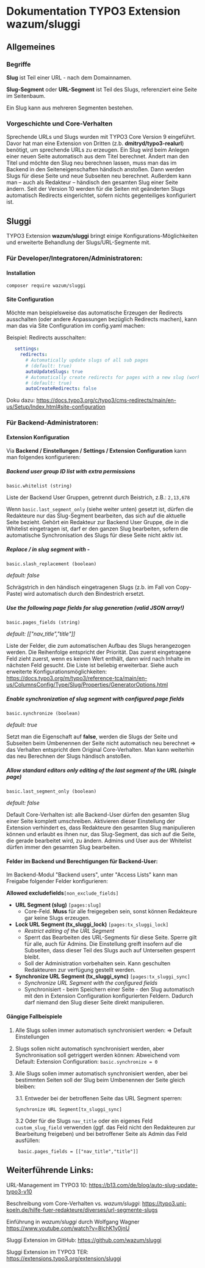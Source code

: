 # Dokumentation TYPO3 Extension wazum/sluggi

## Allgemeines

### Begriffe

**Slug** ist Teil einer URL - nach dem Domainnamen.

**Slug-Segment** oder **URL-Segment** ist Teil des Slugs, referenziert eine Seite im Seitenbaum.

Ein Slug kann aus mehreren Segmenten bestehen.

### Vorgeschichte und Core-Verhalten

Sprechende URLs und Slugs wurden mit TYPO3 Core Version 9 eingeführt.
Davor hat man eine Extension von Dritten (z.b. __dmitryd/typo3-realurl__)  benötigt, um sprechende URLs zu erzeugen.
Ein Slug wird beim Anlegen einer neuen Seite automatisch aus dem Titel berechnet.
Ändert man den Titel und möchte den Slug neu berechnen lassen, muss man das im Backend in den Seiteneigenschaften
händisch anstoßen.
Dann werden Slugs für diese Seite und neue Subseiten neu berechnet.
Außerdem kann man – auch als Redakteur – händisch den gesamten Slug einer Seite ändern.
Seit der Version 10 werden für die Seiten mit geänderten Slugs automatisch Redirects eingerichtet, sofern nichts
gegenteiliges konfiguriert ist.

## Sluggi

TYPO3 Extension __wazum/sluggi__ bringt einige Konfigurations-Möglichkeiten und erweiterte Behandlung der Slugs/URL-Segmente mit.

### Für Developer/Integratoren/Administratoren:

#### Installation

`composer require wazum/sluggi`

#### Site Configuration

Möchte man beispielsweise das automatische Erzeugen der Redirects ausschalten (oder andere Anpassungen bezüglich
Redirects machen), kann man das via Site Configuration im config.yaml machen:

Beispiel: Redirects ausschalten:

```yaml
   settings:
     redirects:
       # Automatically update slugs of all sub pages
       # (default: true)
       autoUpdateSlugs: true
       # Automatically create redirects for pages with a new slug (works only in LIVE workspace)
       # (default: true)
       autoCreateRedirects: false
```

Doku dazu: https://docs.typo3.org/c/typo3/cms-redirects/main/en-us/Setup/Index.html#site-configuration

### Für Backend-Administratoren:

#### Extension Konfiguration

Via **Backend / Einstellungen / Settings / Extension Configuration** kann man folgendes konfigurieren:

##### Backend user group ID list with extra permissions

`basic.whitelist (string)`

Liste der Backend User Gruppen, getrennt durch Beistrich, z.B.:
`2,13,678`

Wenn `basic.last_segment_only` (siehe weiter unten) gesetzt ist, dürfen die Redakteure nur das Slug-Segment bearbeiten, das
sich auf die aktuelle Seite bezieht.
Gehört ein Redakteur zur Backend User Gruppe, die in die Whitelist eingetragen ist, darf er den ganzen Slug bearbeiten,
sofern die automatische Synchronisation des Slugs für diese Seite nicht aktiv ist.

##### Replace / in slug segment with -

`basic.slash_replacement (boolean)`

_default: false_

Schrägstrich in den händisch eingetragenen Slugs (z.b. im Fall von Copy-Paste) wird automatisch durch den Bindestrich
ersetzt.

##### Use the following page fields for slug generation (valid JSON array!)

`basic.pages_fields (string)`

_default: [["nav_title","title"]]_

Liste der Felder, die zum automatischen Aufbau des Slugs herangezogen werden.
Die Reihenfolge entspricht der Priorität.
Das zuerst eingetragene Feld zieht zuerst, wenn es keinen Wert enthält, dann wird nach Inhalte im nächsten Feld
gesucht.
Die Liste ist beliebig erweiterbar. Siehe auch erweiterte
Konfigurationsmöglichkeiten: https://docs.typo3.org/m/typo3/reference-tca/main/en-us/ColumnsConfig/Type/Slug/Properties/GeneratorOptions.html

##### Enable synchronization of slug segment with configured page fields

`basic.synchronize (boolean)`

_default: true_

Setzt man die Eigenschaft auf __false__, werden die Slugs der Seite und Subseiten beim Umbenennen der Seite nicht
automatisch neu berechnet => das Verhalten entspricht dem Original Core-Verhalten.
Man kann weiterhin das neu Berechnen der Slugs händisch anstoßen.

##### Allow standard editors only editing of the last segment of the URL (single page)

`basic.last_segment_only (boolean)`

_default: false_

Default Core-Verhalten ist: alle Backend-User dürfen den gesamten Slug einer Seite komplett umschreiben.
Aktivieren dieser Einstellung der Extension verhindert es, dass Redakteure den gesamten Slug manipulieren können und
erlaubt es ihnen nur, das Slug-Segment, das sich auf die Seite, die gerade bearbeitet wird, zu ändern. 
Admins und User aus der Whitelist dürfen immer den gesamten Slug bearbeiten.

#### Felder im Backend und Berechtigungen für Backend-User:

Im Backend-Modul "Backend users", unter "Access Lists" kann man Freigabe folgender Felder konfigurieren:

**Allowed excludefields**`[non_exclude_fields]`

* **URL Segment (slug)** `[pages:slug]`
    * Core-Feld. **Muss** für alle freigegeben sein, sonst können Redakteure gar keine Slugs erzeugen.
* **Lock URL Segment (tx_sluggi_lock)** `[pages:tx_sluggi_lock]`
    * _Restrict editing of the URL Segment_
    * Sperrt das Bearbeiten des URL-Segments für diese Seite. Sperre gilt für alle, auch für Admins. Die Einstellung
      greift insofern auf die Subseiten, dass dieser Teil des Slugs auch auf Unterseiten gesperrt bleibt.
    * Soll der Administration vorbehalten sein. Kann geschulten Redakteuren zur verfügung gestellt werden.
* **Synchronize URL Segment (tx_sluggi_sync)** `[pages:tx_sluggi_sync]`
    * _Synchronize URL Segment with the configured fields_
    * Synchronisiert - beim Speichern einer Seite - den Slug automatisch mit den in Extension Configuration
      konfigurierten Feldern. Dadurch darf niemand den Slug dieser Seite direkt manipulieren.

#### Gängige Fallbeispiele

1. Alle Slugs sollen immer automatisch synchronisiert werden:
   => Default Einstellungen

2. Slugs sollen nicht automatisch synchronisiert werden, aber Synchronisation soll getriggert werden können:
   Abweichend vom Default:
   Extension Configuration: `basic.synchronize = 0`

3. Alle Slugs sollen immer automatisch synchronisiert werden, aber bei bestimmten Seiten soll der Slug beim Umbenennen der
   Seite gleich bleiben:

   3.1. Entweder bei der betroffenen Seite das URL Segment sperren:

       Synchronize URL Segment[tx_sluggi_sync]

   3.2 Oder für die Slugs `nav_title` oder ein eigenes Feld `custom_slug_field` verwenden (ggf. das Feld nicht den
   Redakteuren zur Bearbeitung freigeben) und bei betroffener Seite als Admin das Feld ausfüllen:

        basic.pages_fields = [["nav_title","title"]]

## Weiterführende Links:

URL-Management im TYPO3 10: https://b13.com/de/blog/auto-slug-update-typo3-v10

Beschreibung vom Core-Verhalten vs. _wazum/sluggi_: https://typo3.uni-koeln.de/hilfe-fuer-redakteure/diverses/url-segmente-slugs

Einführung in _wazum/sluggi_ durch Wolfgang Wagner https://www.youtube.com/watch?v=8IchK1y0jnU

Sluggi Extension im GitHub: https://github.com/wazum/sluggi

Sluggi Extension im TYPO3 TER: https://extensions.typo3.org/extension/sluggi

